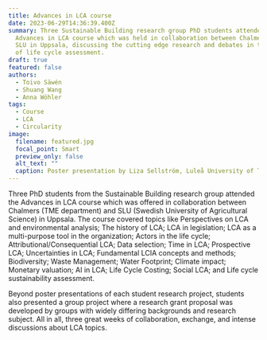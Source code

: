 ```yaml
---
title: Advances in LCA course
date: 2023-06-29T14:36:39.400Z
summary: T﻿hree Sustainable Building research group PhD students attended the
  Advances in LCA course which was held in collaboration between Chalmers and
  SLU in Uppsala, discussing the cutting edge research and debates in the field
  of life cycle assessment.
draft: true
featured: false
authors:
  - T﻿oivo Säwén
  - Shuang Wang
  - Anna Wöhler
tags:
  - Course
  - LCA
  - Circularity
image:
  filename: featured.jpg
  focal_point: Smart
  preview_only: false
  alt_text: ""
  caption: Poster presentation by Liza Sellström, Luleå University of Technology
---
```

T﻿hree PhD students from the Sustainable Building research group attended the Advances in LCA course which was offered in collaboration between Chalmers (TME department) and SLU (Swedish University of Agricultural Science) in Uppsala. The course covered topics like Perspectives on LCA and environmental analysis; The history of LCA; LCA in legislation; LCA as a multi-purpose tool in the organization; Actors in the life cycle; Attributional/Consequential LCA; Data selection; Time in LCA; Prospective LCA; Uncertainties in LCA; Fundamental LCIA concepts and methods; Biodiversity; Waste Management; Water Footprint; Climate impact; Monetary valuation; AI in LCA; Life Cycle Costing; Social LCA; and Life cycle sustainability assessment.

Beyond poster presentations of each student research project, ﻿students also presented a group project where a research grant proposal was developed by groups with widely differing backgrounds and research subject. All in all, three great weeks of collaboration, exchange, and intense discussions about LCA topics.